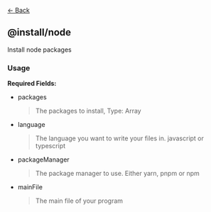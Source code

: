 [<- Back](../index.md)

## @install/node

Install node packages

### Usage

**Required Fields:**

-   packages

    > The packages to install, Type: Array

-   language

    > The language you want to write your files in. javascript or typescript

-   packageManager

    > The package manager to use. Either yarn, pnpm or npm

-   mainFile
    > The main file of your program